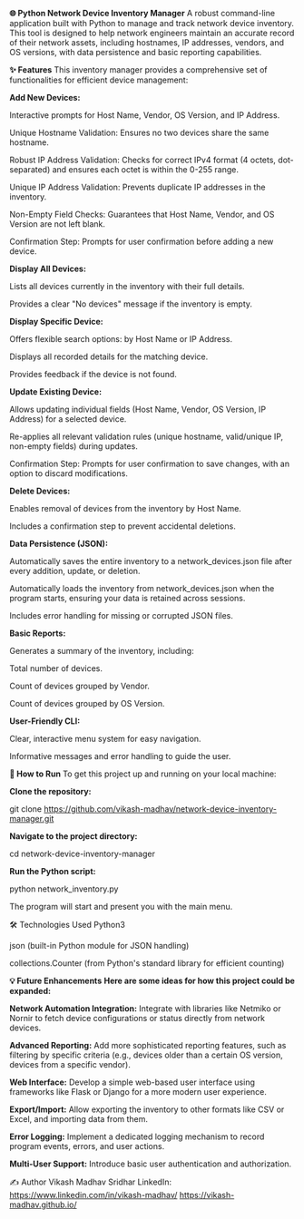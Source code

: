 **🌐 Python Network Device Inventory Manager**
A robust command-line application built with Python to manage and track network device inventory. This tool is designed to help network engineers maintain an accurate record of their network assets, including hostnames, IP addresses, vendors, and OS versions, with data persistence and basic reporting capabilities.

**✨ Features**
This inventory manager provides a comprehensive set of functionalities for efficient device management:

**Add New Devices:**

Interactive prompts for Host Name, Vendor, OS Version, and IP Address.

Unique Hostname Validation: Ensures no two devices share the same hostname.

Robust IP Address Validation: Checks for correct IPv4 format (4 octets, dot-separated) and ensures each octet is within the 0-255 range.

Unique IP Address Validation: Prevents duplicate IP addresses in the inventory.

Non-Empty Field Checks: Guarantees that Host Name, Vendor, and OS Version are not left blank.

Confirmation Step: Prompts for user confirmation before adding a new device.

**Display All Devices:**

Lists all devices currently in the inventory with their full details.

Provides a clear "No devices" message if the inventory is empty.

**Display Specific Device:**

Offers flexible search options: by Host Name or IP Address.

Displays all recorded details for the matching device.

Provides feedback if the device is not found.

**Update Existing Device:**

Allows updating individual fields (Host Name, Vendor, OS Version, IP Address) for a selected device.

Re-applies all relevant validation rules (unique hostname, valid/unique IP, non-empty fields) during updates.

Confirmation Step: Prompts for user confirmation to save changes, with an option to discard modifications.

**Delete Devices:**

Enables removal of devices from the inventory by Host Name.

Includes a confirmation step to prevent accidental deletions.

**Data Persistence (JSON):**

Automatically saves the entire inventory to a network_devices.json file after every addition, update, or deletion.

Automatically loads the inventory from network_devices.json when the program starts, ensuring your data is retained across sessions.

Includes error handling for missing or corrupted JSON files.

**Basic Reports:**

Generates a summary of the inventory, including:

Total number of devices.

Count of devices grouped by Vendor.

Count of devices grouped by OS Version.

**User-Friendly CLI:**

Clear, interactive menu system for easy navigation.

Informative messages and error handling to guide the user.

**🚀 How to Run**
To get this project up and running on your local machine:

**Clone the repository:**

git clone https://github.com/vikash-madhav/network-device-inventory-manager.git


**Navigate to the project directory:**

cd network-device-inventory-manager

**Run the Python script:**

python network_inventory.py 


The program will start and present you with the main menu.

🛠️ Technologies Used
Python3

json (built-in Python module for JSON handling)

collections.Counter (from Python's standard library for efficient counting)


**💡 Future Enhancements**
**Here are some ideas for how this project could be expanded:**

**Network Automation Integration:** Integrate with libraries like Netmiko or Nornir to fetch device configurations or status directly from network devices.

**Advanced Reporting:** Add more sophisticated reporting features, such as filtering by specific criteria (e.g., devices older than a certain OS version, devices from a specific vendor).

**Web Interface:** Develop a simple web-based user interface using frameworks like Flask or Django for a more modern user experience.

**Export/Import:** Allow exporting the inventory to other formats like CSV or Excel, and importing data from them.

**Error Logging:** Implement a dedicated logging mechanism to record program events, errors, and user actions.

**Multi-User Support:** Introduce basic user authentication and authorization.

✍️ Author
Vikash Madhav Sridhar
LinkedIn: https://www.linkedin.com/in/vikash-madhav/
https://vikash-madhav.github.io/
